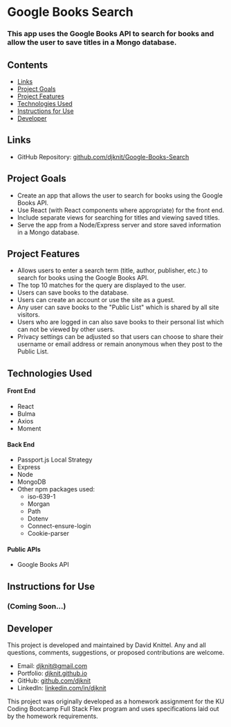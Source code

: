 # Google Books Search

### This app uses the Google Books API to search for books and allow the user to save titles in a Mongo database.

## Contents
* [Links](#links)
* [Project Goals](#project-goals)
* [Project Features](#project-features)
* [Technologies Used](#technologies-used)
* [Instructions for Use](#instructions-for-use)
* [Developer](#developer)

## Links
* GitHub Repository: [github.com/djknit/Google-Books-Search](https://github.com/djknit/Google-Books-Search)

## Project Goals
* Create an app that allows the user to search for books using the Google Books API.
* Use React (with React components where appropriate) for the front end.
* Include separate views for searching for titles and viewing saved titles.
* Serve the app from a Node/Express server and store saved information in a Mongo database.

## Project Features
* Allows users to enter a search term (title, author, publisher, etc.) to search for books using the Google Books API.
* The top 10 matches for the query are displayed to the user.
* Users can save books to the database.
* Users can create an account or use the site as a guest.
* Any user can save books to the "Public List" which is shared by all site visitors.
* Users who are logged in can also save books to their personal list which can not be viewed by other users.
* Privacy settings can be adjusted so that users can choose to share their username or email address or remain anonymous when they post to the Public List.


## Technologies Used
#### Front End
* React
* Bulma
* Axios
* Moment

#### Back End
* Passport.js Local Strategy
* Express
* Node
* MongoDB
* Other npm packages used:
  * iso-639-1
  * Morgan
  * Path
  * Dotenv
  * Connect-ensure-login
  * Cookie-parser

#### Public APIs
* Google Books API

## Instructions for Use
### (Coming Soon...)

## Developer
This project is developed and maintained by David Knittel. Any and all questions, comments, suggestions, or proposed contributions are welcome.
* Email: [djknit@gmail.com](mailto:djknit@gmail.com)
* Portfolio: [djknit.github.io](https://djknit.github.io/)
* GitHub: [github.com/djknit](https://github.com/djknit)
* LinkedIn: [linkedin.com/in/djknit](https://www.linkedin.com/in/djknit/)

This project was originally developed as a homework assignment for the KU Coding Bootcamp Full Stack Flex program and uses specifications laid out by the homework requirements.

